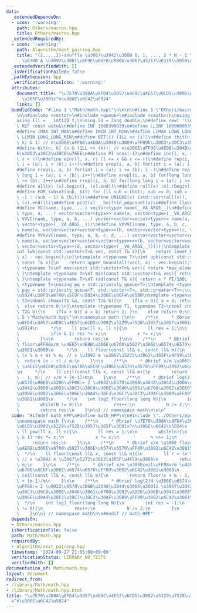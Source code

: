 ```yaml
---
data:
  _extendedDependsOn:
  - icon: ':warning:'
    path: Others/macros.hpp
    title: Others/macros.hpp
  _extendedRequiredBy:
  - icon: ':warning:'
    path: Algorithm/next_pairing.hpp
    title: "(2,...,2)-shuffle \u3067\u3042\u308B 0, 1, ..., 2 * N - 1 \u306E\u7F6E\
      \u63DB A \u3092\u3001\u8F9E\u66F8\u9806\u3067\u5217\u6319\u3059\u308B"
  _extendedVerifiedWith: []
  _isVerificationFailed: false
  _pathExtension: hpp
  _verificationStatusIcon: ':warning:'
  attributes:
    document_title: "\u7E70\u308A\u8FD4\u3057\u4E8C\u4E57\u6CD5\u3092\u5229\u7528\u3057\
      \u305F\u3001x^n\u306E\u6C42\u5024"
    links: []
  bundledCode: "#line 1 \"Math/math.hpp\"\n\n\n\n#line 1 \"Others/macros.hpp\"\n\n\
    \n\n#include <vector>\n#include <queue>\n#include <cmath>\n\nusing ll = long long;\n\
    using lll = __int128_t;\nusing ld = long double;\n#define newl '\\n'\n#define\
    \ REF const auto&\n#define INF 1000390039\n#define LLINF 1000000039000000039\n\
    #define IMAX INT_MAX\n#define IMIN INT_MIN\n#define LLMAX LONG_LONG_MAX\n#define\
    \ LLMIN LONG_LONG_MIN\n#define BIT(i) (1LL << (i))\n#define tbit(n, k) ((n >>\
    \ k) & 1) // n\u306E\uFF08\u4E0A\u304B\u3089\uFF09k\u30D3\u30C3\u30C8\u76EE\n\
    #define bit(n, k) (n & (1LL << (k))) // n\u306E\uFF08\u4E0B\u304B\u3089\uFF09\
    k\u30D3\u30C3\u30C8\u76EE\n#define PI acos(-1)\n#define inr(l, x, r) (l <= x &&\
    \ x < r)\n#define einr(l, x, r) (l <= x && x <= r)\n#define rep(i, a, b) for(int\
    \ i = (a); i < (b); i++)\n#define erep(i, a, b) for(int i = (a); i <= (b); i++)\n\
    #define rrep(i, a, b) for(int i = (a); i >= (b); i--)\n#define repl(i, a, b) for(long\
    \ long i = (a); i < (b); i++)\n#define erepl(i, a, b) for(long long i = (a); i\
    \ <= (b); i++)\n#define rrepl(i, a, b) for(long long i = (a); i >= (b); i--)\n\
    #define all(x) (x).begin(), (x).end()\n#define rall(x) (x).rbegin(), (x).rend()\n\
    #define FOR_subset(sub, bit) for (ll sub = (bit); sub >= 0; sub = (sub == 0 ?\
    \ -1 : (sub - 1) & (bit)))\n#define UNIQUE(v) (std::sort(all(v)), (v).erase(std::unique(all(v)),\
    \ (v).end()))\n#define pcnt(x) __builtin_popcount(x)\n#define llpcnt(x) __builtin_popcountll(x)\n\
    #define VC(name, type, ...) vector<type> name(__VA_ARGS__)\n#define VVC(name,\
    \ type, a, ...) vector<vector<type>> name(a, vector<type>(__VA_ARGS__))\n#define\
    \ VVVC(name, type, a, b, ...) vector<vector<vector<type>>> name(a, vector<vector<type>>(b,\
    \ vector<type>(__VA_ARGS__)))\n#define VVVVC(name, type, a, b, c, ...) vector<vector<vector<vector<type>>>>\
    \ name(a, vector<vector<vector<type>>>(b, vector<vector<type>>(c, vector<type>(__VA_ARGS__))))\n\
    #define VVVVVC(name, type, a, b, c, d, ...) vector<vector<vector<vector<vector<type>>>>>\
    \ name(a, vector<vector<vector<vector<type>>>>(b, vector<vector<vector<type>>>(c,\
    \ vector<vector<type>>(d, vector<type>(__VA_ARGS__)))));\ntemplate <typename T>\n\
    int lwb(const std::vector<T>& vec, const T& x){\n    return lower_bound(all(vec),\
    \ x) - vec.begin();\n}\ntemplate <typename T>\nint upb(const std::vector<T>& vec,\
    \ const T& x){\n    return upper_bound(all(vec), x) - vec.begin();\n}\ntemplate\
    \ <typename T>\nT max(const std::vector<T>& vec){ return *max_element(all(vec));\
    \ }\ntemplate <typename T>\nT min(const std::vector<T>& vec){ return *min_element(all(vec));\
    \ }\ntemplate <typename T>\nT rad(const T& x){ return x * PI/180; }\ntemplate\
    \ <typename T>\nusing pq = std::priority_queue<T>;\ntemplate <typename T>\nusing\
    \ pqg = std::priority_queue<T, std::vector<T>, std::greater<T>>;\n// \u6700\u5927\
    \u5024\u30FB\u6700\u5C0F\u5024\u306E\u66F4\u65B0\ntemplate <typename T1, typename\
    \ T2>\nbool chmax(T1 &a, const T2& b){\n    if(a < b){ a = b; return 1; }\n  \
    \  else return 0;\n}\ntemplate <typename T1, typename T2>\nbool chmin(T1 &a, const\
    \ T2& b){\n    if(a > b){ a = b; return 1; }\n    else return 0;\n}\n\n\n#line\
    \ 5 \"Math/math.hpp\"\n\nnamespace math {\n\n    /**\n     * @brief \u7E70\u308A\
    \u8FD4\u3057\u4E8C\u4E57\u6CD5\u3092\u5229\u7528\u3057\u305F\u3001x^n\u306E\u6C42\
    \u5024\n     */\n    ll pow(ll x, ll n){\n        ll res = 1;\n\n        while(n){\n\
    \            if(n & 1) res *= x;\n            x *= x;\n            n >>= 1;\n\
    \        }\n\n        return res;\n    }\n\n    /**\n     * @brief x/m \u306E\
    \ floor\uFF08x/m \u4EE5\u4E0B\u306E\u6700\u5927\u306E\u6574\u6570\uFF09\u3092\u6C42\
    \u3081\u308B\n     */\n    ll floor(const ll& x, const ll& m){\n        ll r =\
    \ (x % m + m) % m; // x \u3092 m \u3067\u5272\u3063\u305F\u4F59\u308A\n      \
    \  return (x - r) / m;\n    }\n\n    /**\n     * @brief x/m \u306Eceil\uFF08x/m\
    \ \u4EE5\u4E0A\u306E\u6700\u5C0F\u306E\u6574\u6570\uFF09\u3092\u6C42\u3081\u308B\
    \n     */\n    ll ceil(const ll& x, const ll& m){\n        return floor(x + m\
    \ - 1, m); // x/m + (m-1)/m\n    }\n\n    /**\n     * @brief log(2)N \u306E\u6574\
    \u6570\u90E8\u5206\uFF08:= 2 \u9032\u6570\u306B\u304A\u3044\u3066\u30011 \u3067\
    \u3042\u308B\u30D3\u30C3\u30C8\u306E\u3046\u3061\u6700\u3082\u5DE6\u306B\u3042\
    \u308B\u3082\u306E\u306E\u30A4\u30F3\u30C7\u30C3\u30AF\u30B9\uFF09\u3092\u6C42\
    \u3081\u308B\n     */\n    int log2_floor(long long N){\n        int res = -1;\n\
    \        while(N != 0){\n            res++;\n            N /= 2;\n        }\n\
    \        return res;\n    }\n\n} // namespace math\n\n\n"
  code: "#ifndef math_HPP\n#define math_HPP\n\n#include \"../Others/macros.hpp\"\n\
    \nnamespace math {\n\n    /**\n     * @brief \u7E70\u308A\u8FD4\u3057\u4E8C\u4E57\
    \u6CD5\u3092\u5229\u7528\u3057\u305F\u3001x^n\u306E\u6C42\u5024\n     */\n   \
    \ ll pow(ll x, ll n){\n        ll res = 1;\n\n        while(n){\n            if(n\
    \ & 1) res *= x;\n            x *= x;\n            n >>= 1;\n        }\n\n   \
    \     return res;\n    }\n\n    /**\n     * @brief x/m \u306E floor\uFF08x/m \u4EE5\
    \u4E0B\u306E\u6700\u5927\u306E\u6574\u6570\uFF09\u3092\u6C42\u3081\u308B\n   \
    \  */\n    ll floor(const ll& x, const ll& m){\n        ll r = (x % m + m) % m;\
    \ // x \u3092 m \u3067\u5272\u3063\u305F\u4F59\u308A\n        return (x - r) /\
    \ m;\n    }\n\n    /**\n     * @brief x/m \u306Eceil\uFF08x/m \u4EE5\u4E0A\u306E\
    \u6700\u5C0F\u306E\u6574\u6570\uFF09\u3092\u6C42\u3081\u308B\n     */\n    ll\
    \ ceil(const ll& x, const ll& m){\n        return floor(x + m - 1, m); // x/m\
    \ + (m-1)/m\n    }\n\n    /**\n     * @brief log(2)N \u306E\u6574\u6570\u90E8\u5206\
    \uFF08:= 2 \u9032\u6570\u306B\u304A\u3044\u3066\u30011 \u3067\u3042\u308B\u30D3\
    \u30C3\u30C8\u306E\u3046\u3061\u6700\u3082\u5DE6\u306B\u3042\u308B\u3082\u306E\
    \u306E\u30A4\u30F3\u30C7\u30C3\u30AF\u30B9\uFF09\u3092\u6C42\u3081\u308B\n   \
    \  */\n    int log2_floor(long long N){\n        int res = -1;\n        while(N\
    \ != 0){\n            res++;\n            N /= 2;\n        }\n        return res;\n\
    \    }\n\n} // namespace math\n\n#endif // math_HPP"
  dependsOn:
  - Others/macros.hpp
  isVerificationFile: false
  path: Math/math.hpp
  requiredBy:
  - Algorithm/next_pairing.hpp
  timestamp: '2024-09-27 21:05:06+09:00'
  verificationStatus: LIBRARY_NO_TESTS
  verifiedWith: []
documentation_of: Math/math.hpp
layout: document
redirect_from:
- /library/Math/math.hpp
- /library/Math/math.hpp.html
title: "\u7E70\u308A\u8FD4\u3057\u4E8C\u4E57\u6CD5\u3092\u5229\u7528\u3057\u305F\u3001\
  x^n\u306E\u6C42\u5024"
---
```

